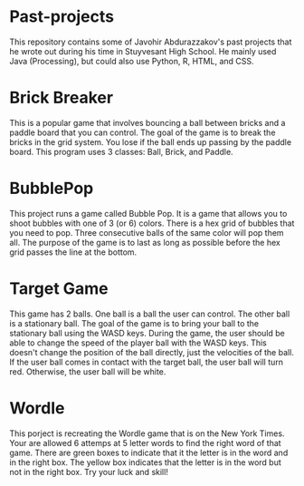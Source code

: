 # Past-projects
This repository contains some of Javohir Abdurazzakov's past projects that he wrote out during his time in Stuyvesant High School. He mainly used Java (Processing), but could also use Python, R, HTML, and CSS.

# Brick Breaker
This is a popular game that involves bouncing a ball between bricks and a paddle board that you can control. The goal of the game is to break the bricks in the grid system. You lose if the ball ends up passing by the paddle board. This program uses 3 classes: Ball, Brick, and Paddle.

# BubblePop
This project runs a game called Bubble Pop. It is a game that allows you to shoot bubbles with one of 3 (or 6) colors. There is a hex grid of bubbles that you need to pop. Three consecutive balls of the same color will pop them all. The purpose of the game is to last as long as possible before the hex grid passes the line at the bottom.

# Target Game
This game has 2 balls. One ball is a ball the user can control. The other ball is a stationary ball. The goal of the game is to bring your ball to the stationary ball using the WASD keys. During the game, the user should be able to change the speed of the player ball with the WASD keys. This doesn't change the position of the ball directly, just the velocities of the ball. If the user ball comes in contact with the target ball, the user ball will turn red. Otherwise, the user ball will be white.

# Wordle
This porject is recreating the Wordle game that is on the New York Times. Your are allowed 6 attemps at 5 letter words to find the right word of that game. There are green boxes to indicate that it the letter is in the word and in the right box. The yellow box indicates that the letter is in the word but not in the right box. Try your luck and skill!

